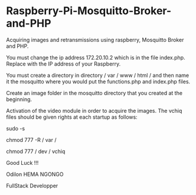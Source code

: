 # Raspberry-Pi-Mosquitto-Broker-and-PHP
 Acquiring images and retransmissions using raspberry, Mosquitto Broker and PHP.
 
 
You must change the ip address 172.20.10.2 which is in the file index.php. Replace with the IP address of your Raspberry.


You must create a directory in directory / var / www / html / and then name it the mosquitto where you would put the functions.php and index.php files. 


Create an image folder in the mosquitto directory that you created at the beginning.


Activation of the video module in order to acquire the images. The vchiq files should be given rights at each startup as follows:

 sudo -s


 chmod 777 -R / var /


 chmod 777 / dev / vchiq




Good Luck !!!

Odilon HEMA NGONGO

FullStack Developper

